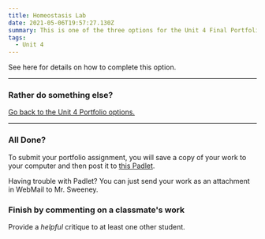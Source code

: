 ```yaml
---
title: Homeostasis Lab
date: 2021-05-06T19:57:27.130Z
summary: This is one of the three options for the Unit 4 Final Portfolio.
tags:
  - Unit 4
---
```

See here for details on how to complete this option.

- - -

### Rather do something else?

[Go back to the Unit 4 Portfolio options.](/posts/unit-4-final-portfolio/)

- - -
### All Done?

To submit your portfolio assignment, you will save a copy of your work to your computer and then post it to [this Padlet](https://padlet.com/MNCA/8wq4rltpuqstfxfl).

Having trouble with Padlet? You can just send your work as an attachment in WebMail to Mr. Sweeney.

### Finish by commenting on a classmate's work

Provide a *helpful* critique to at least one other student.